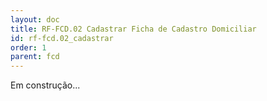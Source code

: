 ```yaml
---
layout: doc
title: RF-FCD.02 Cadastrar Ficha de Cadastro Domiciliar
id: rf-fcd.02_cadastrar
order: 1
parent: fcd
---
```


Em construção...